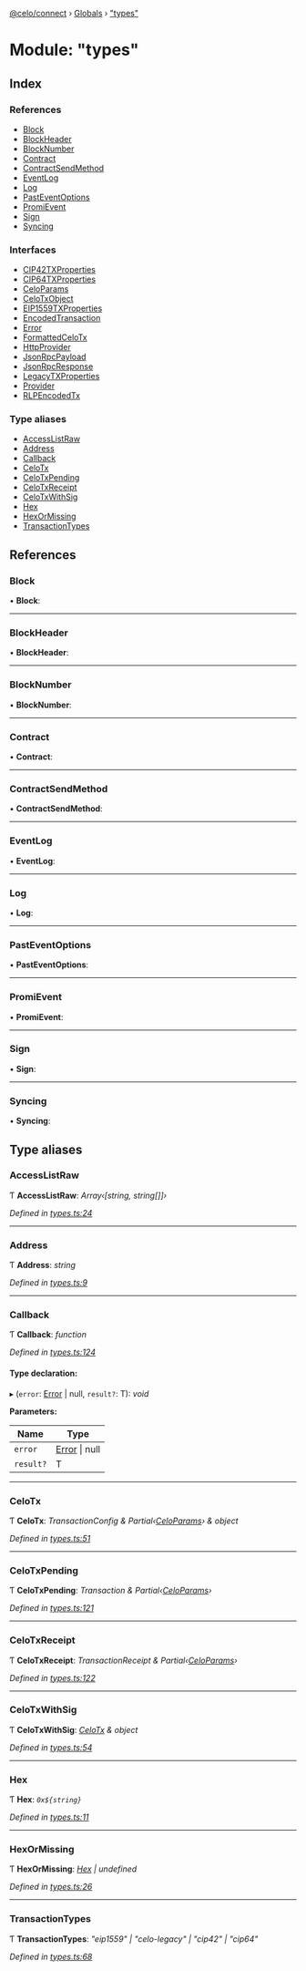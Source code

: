 [@celo/connect](../README.md) › [Globals](../globals.md) › ["types"](_types_.md)

# Module: "types"

## Index

### References

* [Block](_types_.md#block)
* [BlockHeader](_types_.md#blockheader)
* [BlockNumber](_types_.md#blocknumber)
* [Contract](_types_.md#contract)
* [ContractSendMethod](_types_.md#contractsendmethod)
* [EventLog](_types_.md#eventlog)
* [Log](_types_.md#log)
* [PastEventOptions](_types_.md#pasteventoptions)
* [PromiEvent](_types_.md#promievent)
* [Sign](_types_.md#sign)
* [Syncing](_types_.md#syncing)

### Interfaces

* [CIP42TXProperties](../interfaces/_types_.cip42txproperties.md)
* [CIP64TXProperties](../interfaces/_types_.cip64txproperties.md)
* [CeloParams](../interfaces/_types_.celoparams.md)
* [CeloTxObject](../interfaces/_types_.celotxobject.md)
* [EIP1559TXProperties](../interfaces/_types_.eip1559txproperties.md)
* [EncodedTransaction](../interfaces/_types_.encodedtransaction.md)
* [Error](../interfaces/_types_.error.md)
* [FormattedCeloTx](../interfaces/_types_.formattedcelotx.md)
* [HttpProvider](../interfaces/_types_.httpprovider.md)
* [JsonRpcPayload](../interfaces/_types_.jsonrpcpayload.md)
* [JsonRpcResponse](../interfaces/_types_.jsonrpcresponse.md)
* [LegacyTXProperties](../interfaces/_types_.legacytxproperties.md)
* [Provider](../interfaces/_types_.provider.md)
* [RLPEncodedTx](../interfaces/_types_.rlpencodedtx.md)

### Type aliases

* [AccessListRaw](_types_.md#accesslistraw)
* [Address](_types_.md#address)
* [Callback](_types_.md#callback)
* [CeloTx](_types_.md#celotx)
* [CeloTxPending](_types_.md#celotxpending)
* [CeloTxReceipt](_types_.md#celotxreceipt)
* [CeloTxWithSig](_types_.md#celotxwithsig)
* [Hex](_types_.md#hex)
* [HexOrMissing](_types_.md#hexormissing)
* [TransactionTypes](_types_.md#transactiontypes)

## References

###  Block

• **Block**:

___

###  BlockHeader

• **BlockHeader**:

___

###  BlockNumber

• **BlockNumber**:

___

###  Contract

• **Contract**:

___

###  ContractSendMethod

• **ContractSendMethod**:

___

###  EventLog

• **EventLog**:

___

###  Log

• **Log**:

___

###  PastEventOptions

• **PastEventOptions**:

___

###  PromiEvent

• **PromiEvent**:

___

###  Sign

• **Sign**:

___

###  Syncing

• **Syncing**:

## Type aliases

###  AccessListRaw

Ƭ **AccessListRaw**: *Array‹[string, string[]]›*

*Defined in [types.ts:24](https://github.com/celo-org/celo-monorepo/blob/master/packages/sdk/connect/src/types.ts#L24)*

___

###  Address

Ƭ **Address**: *string*

*Defined in [types.ts:9](https://github.com/celo-org/celo-monorepo/blob/master/packages/sdk/connect/src/types.ts#L9)*

___

###  Callback

Ƭ **Callback**: *function*

*Defined in [types.ts:124](https://github.com/celo-org/celo-monorepo/blob/master/packages/sdk/connect/src/types.ts#L124)*

#### Type declaration:

▸ (`error`: [Error](../interfaces/_types_.error.md) | null, `result?`: T): *void*

**Parameters:**

Name | Type |
------ | ------ |
`error` | [Error](../interfaces/_types_.error.md) &#124; null |
`result?` | T |

___

###  CeloTx

Ƭ **CeloTx**: *TransactionConfig & Partial‹[CeloParams](../interfaces/_types_.celoparams.md)› & object*

*Defined in [types.ts:51](https://github.com/celo-org/celo-monorepo/blob/master/packages/sdk/connect/src/types.ts#L51)*

___

###  CeloTxPending

Ƭ **CeloTxPending**: *Transaction & Partial‹[CeloParams](../interfaces/_types_.celoparams.md)›*

*Defined in [types.ts:121](https://github.com/celo-org/celo-monorepo/blob/master/packages/sdk/connect/src/types.ts#L121)*

___

###  CeloTxReceipt

Ƭ **CeloTxReceipt**: *TransactionReceipt & Partial‹[CeloParams](../interfaces/_types_.celoparams.md)›*

*Defined in [types.ts:122](https://github.com/celo-org/celo-monorepo/blob/master/packages/sdk/connect/src/types.ts#L122)*

___

###  CeloTxWithSig

Ƭ **CeloTxWithSig**: *[CeloTx](_types_.md#celotx) & object*

*Defined in [types.ts:54](https://github.com/celo-org/celo-monorepo/blob/master/packages/sdk/connect/src/types.ts#L54)*

___

###  Hex

Ƭ **Hex**: *`0x${string}`*

*Defined in [types.ts:11](https://github.com/celo-org/celo-monorepo/blob/master/packages/sdk/connect/src/types.ts#L11)*

___

###  HexOrMissing

Ƭ **HexOrMissing**: *[Hex](_types_.md#hex) | undefined*

*Defined in [types.ts:26](https://github.com/celo-org/celo-monorepo/blob/master/packages/sdk/connect/src/types.ts#L26)*

___

###  TransactionTypes

Ƭ **TransactionTypes**: *"eip1559" | "celo-legacy" | "cip42" | "cip64"*

*Defined in [types.ts:68](https://github.com/celo-org/celo-monorepo/blob/master/packages/sdk/connect/src/types.ts#L68)*
